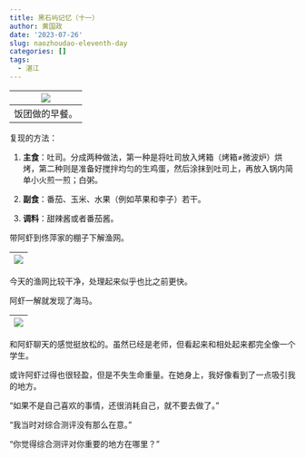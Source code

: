 ```yaml
---
title: 黑石屿记忆（十一）
author: 黄国政
date: '2023-07-26'
slug: naozhoudao-eleventh-day
categories: []
tags:
  - 湛江
---
```


<!--more-->

|![](/images/posts/2023/07/07-26-breakfast.jpg)|
|:-:|
|饭团做的早餐。|

复现的方法：

1. **主食**：吐司。分成两种做法，第一种是将吐司放入烤箱（烤箱≠微波炉）烘烤，第二种则是准备好搅拌均匀的生鸡蛋，然后涂抹到吐司上，再放入锅内简单小火煎一煎；白粥。

2. **副食**：番茄、玉米、水果（例如苹果和李子）若干。

3. **调料**：甜辣酱或者番茄酱。

带阿虾到佟萍家的棚子下解渔网。

|![](/images/posts/2023/07/07-26-a-xia.jpg)|
|:-:|

今天的渔网比较干净，处理起来似乎也比之前更快。

阿虾一解就发现了海马。

|![](/images/posts/2023/07/07-26-hai-ma.jpg)|
|:-:|

和阿虾聊天的感觉挺放松的。虽然已经是老师，但看起来和相处起来都完全像一个学生。

或许阿虾过得也很轻盈，但是不失生命重量。在她身上，我好像看到了一点吸引我的地方。

“如果不是自己喜欢的事情，还很消耗自己，就不要去做了。”

“我当时对综合测评没有那么在意。”

“你觉得综合测评对你重要的地方在哪里？”

